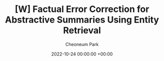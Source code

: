 ---
layout: post
title:  "[W] Factual Error Correction for Abstractive Summaries Using Entity Retrieval"
date:   2022-10-24 00:00:00 +00:00
categories: research
author: "Cheoneum Park"
authors: "Hwanhee Lee, <strong>Cheoneum Park</strong>, Seunghyun Yoon, Trung Bui, Franck Dernoncourt, Juae Kim, Kyomin Jung"
venue: "Workshop on Natural Language Generation, Evaluation, and Metrics (GEM)"
paper: https://aclanthology.org/2022.gem-1.41/
---